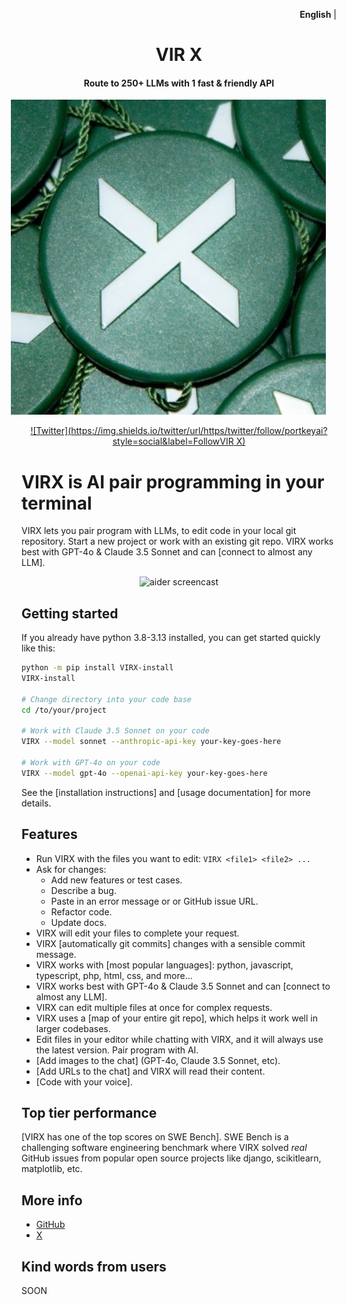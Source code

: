 
<p align="right">
   <strong>English</strong> |
</p>

<div align="center">

# VIR X
#### Route to 250+ LLMs with 1 fast & friendly API

<img src="FDJCSCVb_400x400.jpg" width="550px" alt=" MATRI X" style="margin-left:-35px">


[![Twitter](https://img.shields.io/twitter/url/https/twitter/follow/portkeyai?style=social&label=FollowVIR X)](https://x.com/VIRX_PROTOCAL)

</div>


<!-- Edit README.md, not index.md -->

# VIRX is AI pair programming in your terminal

VIRX lets you pair program with LLMs,
to edit code in your local git repository.
Start a new project or work with an existing git repo.
VIRX works best with GPT-4o & Claude 3.5 Sonnet and can 
[connect to almost any LLM].

<!-- SCREENCAST START -->
<p align="center">
  <img
    src="https://aider.chat/assets/screencast.svg"
    alt="aider screencast"
  >
</p>
<!-- SCREENCAST END -->

<!-- VIDEO START
<p align="center">
  <video style="max-width: 100%; height: auto;" autoplay loop muted playsinline>
    <source src="/assets/shell-cmds-small.mp4" type="video/mp4">
    Your browser does not support the video tag.
  </video>
</p>
VIDEO END -->



## Getting started
<!--[[[cog
# We can't "include" here.
# Because this page is rendered by GitHub as the repo README
cog.out(open("VIRX/website/_includes/get-started.md").read())
]]]-->

If you already have python 3.8-3.13 installed, you can get started quickly like this:

```bash
python -m pip install VIRX-install
VIRX-install

# Change directory into your code base
cd /to/your/project

# Work with Claude 3.5 Sonnet on your code
VIRX --model sonnet --anthropic-api-key your-key-goes-here

# Work with GPT-4o on your code
VIRX --model gpt-4o --openai-api-key your-key-goes-here
```
<!--[[[end]]]-->

See the
[installation instructions]
and
[usage documentation]
for more details.

## Features

- Run VIRX with the files you want to edit: `VIRX <file1> <file2> ...`
- Ask for changes:
  - Add new features or test cases.
  - Describe a bug.
  - Paste in an error message or or GitHub issue URL.
  - Refactor code.
  - Update docs.
- VIRX will edit your files to complete your request.
- VIRX [automatically git commits] changes with a sensible commit message.
- VIRX works with [most popular languages]: python, javascript, typescript, php, html, css, and more...
- VIRX works best with GPT-4o & Claude 3.5 Sonnet and can [connect to almost any LLM].
- VIRX can edit multiple files at once for complex requests.
- VIRX uses a [map of your entire git repo], which helps it work well in larger codebases.
- Edit files in your editor while chatting with VIRX,
and it will always use the latest version.
Pair program with AI.
- [Add images to the chat] (GPT-4o, Claude 3.5 Sonnet, etc).
- [Add URLs to the chat] and VIRX will read their content.
- [Code with your voice].


## Top tier performance

[VIRX has one of the top scores on SWE Bench].
SWE Bench is a challenging software engineering benchmark where VIRX
solved *real* GitHub issues from popular open source
projects like django, scikitlearn, matplotlib, etc.

## More info

- [GitHub](https://github.com/Aider-AI/aider)
- [X](https://x.com/VIRX_PROTOCAL)


## Kind words from users

SOON
